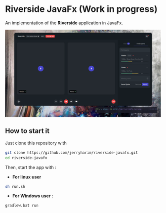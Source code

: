 # Riverside JavaFx (Work in progress)

An implementation of the **Riverside** application in JavaFx.

![preview](./preview.png)

## How to start it

Just clone this repository with
~~~sh
git clone https://github.com/jerryharim/riverside-javafx.git 
cd riverside-javafx
~~~

Then, start the app with :

* **For linux user**
~~~sh
sh run.sh
~~~

* **For Windows user** : 
~~~bat
gradlew.bat run
~~~

